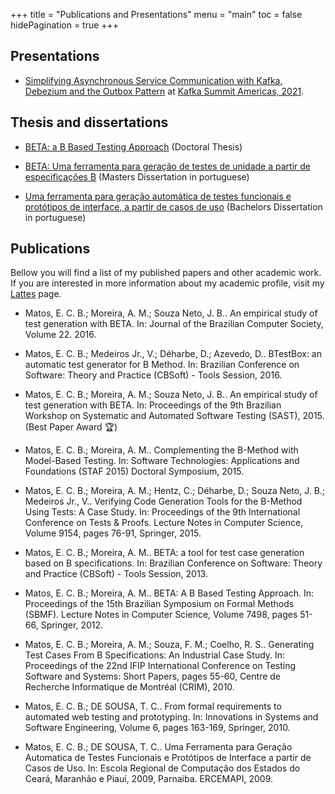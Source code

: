 +++
title = "Publications and Presentations"
menu = "main"
toc = false
hidePagination = true
+++

## Presentations

- [Simplifying Asynchronous Service Communication with Kafka, Debezium and the Outbox Pattern](https://www.confluent.io/events/kafka-summit-americas-2021/simplifying-asynchronous-service-communication-with-kafka-debezium-and-the/) at [Kafka Summit Americas, 2021](https://www.kafka-summit.org/kafka-summit-americas-2021).

## Thesis and dissertations

- [BETA: a B Based Testing Approach](/assets/thesis_ernesto_final.pdf) (Doctoral Thesis)

- [BETA: Uma ferramenta para geração de testes de unidade a partir de especificações B](/assets/dissertacao_ernesto_final.pdf) (Masters Dissertation in portuguese)

- [Uma ferramenta para geração automática de testes funcionais e protótipos de interface, a partir de casos de uso](/assets/tcc_revisado_final.pdf) (Bachelors Dissertation in portuguese)

## Publications

Bellow you will find a list of my published papers and other academic work. If you are interested in more information about my academic profile, visit my [Lattes](http://lattes.cnpq.br/4276245931614707) page.

- Matos, E. C. B.; Moreira, A. M.; Souza Neto, J. B.. An empirical study of test generation with BETA. In: Journal of the Brazilian Computer Society, Volume 22. 2016.

- Matos, E. C. B.; Medeiros Jr., V.; Déharbe, D.; Azevedo, D.. BTestBox: an automatic test generator for B Method. In: Brazilian Conference on Software: Theory and Practice (CBSoft) - Tools Session, 2016.

- Matos, E. C. B.; Moreira, A. M.; Souza Neto, J. B.. An empirical study of test generation with BETA. In: Proceedings of the 9th Brazilian Workshop on Systematic and Automated Software Testing (SAST), 2015. (Best Paper Award 🏆)

- Matos, E. C. B.; Moreira, A. M.. Complementing the B-Method with Model-Based Testing. In: Software Technologies: Applications and Foundations (STAF 2015) Doctoral Symposium, 2015.

- Matos, E. C. B.; Moreira, A. M.; Hentz, C.; Déharbe, D.; Souza Neto, J. B.; Medeiros Jr., V.. Verifying Code Generation Tools for the B-Method Using Tests: A Case Study. In: Proceedings of the 9th International Conference on Tests & Proofs. Lecture Notes in Computer Science, Volume 9154, pages 76-91, Springer, 2015.

- Matos, E. C. B.; Moreira, A. M.. BETA: a tool for test case generation based on B specifications. In: Brazilian Conference on Software: Theory and Practice (CBSoft) - Tools Session, 2013.

- Matos, E. C. B.; Moreira, A. M.. BETA: A B Based Testing Approach. In: Proceedings of the 15th Brazilian Symposium on Formal Methods (SBMF). Lecture Notes in Computer Science, Volume 7498, pages 51-66, Springer, 2012.

- Matos, E. C. B.; Moreira, A. M.; Souza, F. M.; Coelho, R. S.. Generating Test Cases From B Specifications: An Industrial Case Study. In: Proceedings of the 22nd IFIP International Conference on Testing Software and Systems: Short Papers, pages 55-60, Centre de Recherche Informatique de Montréal (CRIM), 2010.

- Matos, E. C. B.; DE SOUSA, T. C.. From formal requirements to automated web testing and prototyping. In: Innovations in Systems and Software Engineering, Volume 6, pages 163-169, Springer, 2010.

- Matos, E. C. B.; DE SOUSA, T. C.. Uma Ferramenta para Geração Automatica de Testes Funcionais e Protótipos de Interface a partir de Casos de Uso. In: Escola Regional de Computação dos Estados do Ceará, Maranhão e Piauí, 2009, Parnaiba. ERCEMAPI, 2009.
